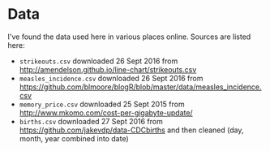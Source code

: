 Data
====
I've found the data used here in various places online.
Sources are listed here:

- ``strikeouts.csv`` downloaded 26 Sept 2016 from http://amendelson.github.io/line-chart/strikeouts.csv
- ``measles_incidence.csv`` downloaded 26 Sept 2016 from https://github.com/blmoore/blogR/blob/master/data/measles_incidence.csv
- ``memory_price.csv`` downloaded 25 Sept 2015 from http://www.mkomo.com/cost-per-gigabyte-update/
- ``births.csv`` downloaded 27 Sept 2016 from https://github.com/jakevdp/data-CDCbirths and then cleaned (day, month, year combined into date)